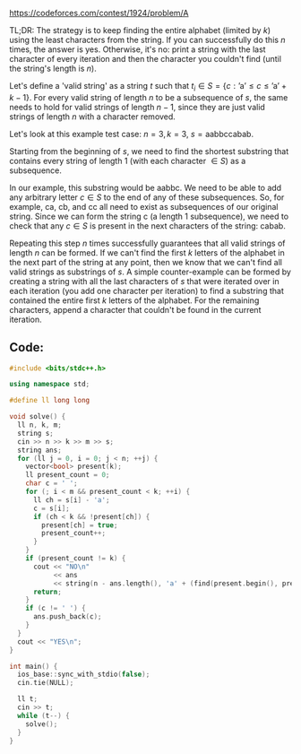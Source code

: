 https://codeforces.com/contest/1924/problem/A

TL;DR: The strategy is to keep finding the entire alphabet (limited by $k$) using the least characters from the string. If you can successfully do this $n$ times, the answer is yes. Otherwise, it's no: print a string with the last character of every iteration and then the character you couldn't find (until the string's length is $n$).

Let's define a 'valid string' as a string $t$ such that $t_i \in S=\{c : \text{'a'} \le c \le \text{'a'}+k-1\}$. For every valid string of length $n$ to be a subsequence of $s$, the same needs to hold for valid strings of length $n-1$, since they are just valid strings of length $n$ with a character removed.

Let's look at this example test case: $n=3,k=3$, $s=\text{aabbccabab}$.

Starting from the beginning of $s$, we need to find the shortest substring that contains every string of length $1$ (with each character $\in S$) as a subsequence.

In our example, this substring would be $\text{aabbc}$. We need to be able to add any arbitrary letter $c \in S$ to the end of any of these subsequences. So, for example, $\text{ca}$, $\text{cb}$, and $\text{cc}$ all need to exist as subsequences of our original string. Since we can form the string $\text{c}$ (a length $1$ subsequence), we need to check that any $c \in S$ is present in the next characters of the string: $\text{cabab}$.

Repeating this step $n$ times successfully guarantees that all valid strings of length $n$ can be formed. If we can't find the first $k$ letters of the alphabet in the next part of the string at any point, then we know that we can't find all valid strings as substrings of $s$. A simple counter-example can be formed by creating a string with all the last characters of $s$ that were iterated over in each iteration (you add one character per iteration) to find a substring that contained the entire first $k$ letters of the alphabet. For the remaining characters, append a character that couldn't be found in the current iteration.

## Code:
```cpp
#include <bits/stdc++.h>

using namespace std;

#define ll long long

void solve() {
  ll n, k, m;
  string s;
  cin >> n >> k >> m >> s;
  string ans;
  for (ll j = 0, i = 0; j < n; ++j) {
    vector<bool> present(k);
    ll present_count = 0;
    char c = ' ';
    for (; i < m && present_count < k; ++i) {
      ll ch = s[i] - 'a';
      c = s[i];
      if (ch < k && !present[ch]) {
        present[ch] = true;
        present_count++;
      }
    }
    if (present_count != k) {
      cout << "NO\n"
           << ans
           << string(n - ans.length(), 'a' + (find(present.begin(), present.end(), false) - present.begin())) << "\n";
      return;
    }
    if (c != ' ') {
      ans.push_back(c);
    }
  }
  cout << "YES\n";
}

int main() {
  ios_base::sync_with_stdio(false);
  cin.tie(NULL);

  ll t;
  cin >> t;
  while (t--) {
    solve();
  }
}
```